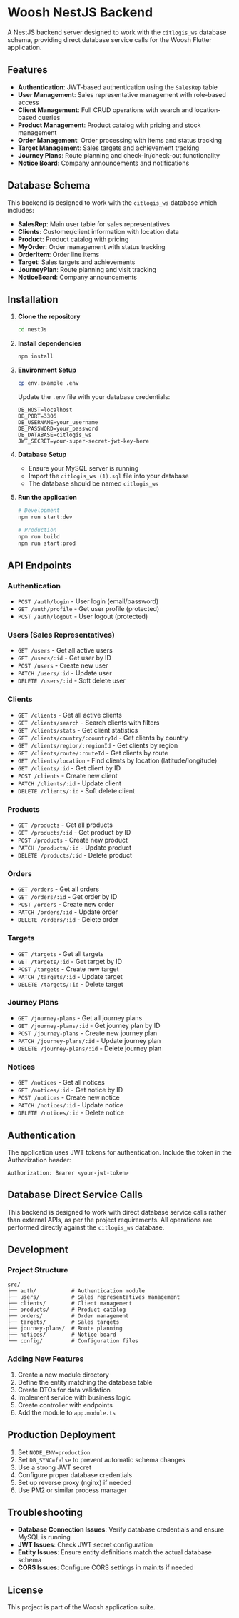 # Woosh NestJS Backend

A NestJS backend server designed to work with the `citlogis_ws` database schema, providing direct database service calls for the Woosh Flutter application.

## Features

- **Authentication**: JWT-based authentication using the `SalesRep` table
- **User Management**: Sales representative management with role-based access
- **Client Management**: Full CRUD operations with search and location-based queries
- **Product Management**: Product catalog with pricing and stock management
- **Order Management**: Order processing with items and status tracking
- **Target Management**: Sales targets and achievement tracking
- **Journey Plans**: Route planning and check-in/check-out functionality
- **Notice Board**: Company announcements and notifications

## Database Schema

This backend is designed to work with the `citlogis_ws` database which includes:

- **SalesRep**: Main user table for sales representatives
- **Clients**: Customer/client information with location data
- **Product**: Product catalog with pricing
- **MyOrder**: Order management with status tracking
- **OrderItem**: Order line items
- **Target**: Sales targets and achievements
- **JourneyPlan**: Route planning and visit tracking
- **NoticeBoard**: Company announcements

## Installation

1. **Clone the repository**
   ```bash
   cd nestJs
   ```

2. **Install dependencies**
   ```bash
   npm install
   ```

3. **Environment Setup**
   ```bash
   cp env.example .env
   ```
   
   Update the `.env` file with your database credentials:
   ```env
   DB_HOST=localhost
   DB_PORT=3306
   DB_USERNAME=your_username
   DB_PASSWORD=your_password
   DB_DATABASE=citlogis_ws
   JWT_SECRET=your-super-secret-jwt-key-here
   ```

4. **Database Setup**
   - Ensure your MySQL server is running
   - Import the `citlogis_ws (1).sql` file into your database
   - The database should be named `citlogis_ws`

5. **Run the application**
   ```bash
   # Development
   npm run start:dev
   
   # Production
   npm run build
   npm run start:prod
   ```

## API Endpoints

### Authentication
- `POST /auth/login` - User login (email/password)
- `GET /auth/profile` - Get user profile (protected)
- `POST /auth/logout` - User logout (protected)

### Users (Sales Representatives)
- `GET /users` - Get all active users
- `GET /users/:id` - Get user by ID
- `POST /users` - Create new user
- `PATCH /users/:id` - Update user
- `DELETE /users/:id` - Soft delete user

### Clients
- `GET /clients` - Get all active clients
- `GET /clients/search` - Search clients with filters
- `GET /clients/stats` - Get client statistics
- `GET /clients/country/:countryId` - Get clients by country
- `GET /clients/region/:regionId` - Get clients by region
- `GET /clients/route/:routeId` - Get clients by route
- `GET /clients/location` - Find clients by location (latitude/longitude)
- `GET /clients/:id` - Get client by ID
- `POST /clients` - Create new client
- `PATCH /clients/:id` - Update client
- `DELETE /clients/:id` - Soft delete client

### Products
- `GET /products` - Get all products
- `GET /products/:id` - Get product by ID
- `POST /products` - Create new product
- `PATCH /products/:id` - Update product
- `DELETE /products/:id` - Delete product

### Orders
- `GET /orders` - Get all orders
- `GET /orders/:id` - Get order by ID
- `POST /orders` - Create new order
- `PATCH /orders/:id` - Update order
- `DELETE /orders/:id` - Delete order

### Targets
- `GET /targets` - Get all targets
- `GET /targets/:id` - Get target by ID
- `POST /targets` - Create new target
- `PATCH /targets/:id` - Update target
- `DELETE /targets/:id` - Delete target

### Journey Plans
- `GET /journey-plans` - Get all journey plans
- `GET /journey-plans/:id` - Get journey plan by ID
- `POST /journey-plans` - Create new journey plan
- `PATCH /journey-plans/:id` - Update journey plan
- `DELETE /journey-plans/:id` - Delete journey plan

### Notices
- `GET /notices` - Get all notices
- `GET /notices/:id` - Get notice by ID
- `POST /notices` - Create new notice
- `PATCH /notices/:id` - Update notice
- `DELETE /notices/:id` - Delete notice

## Authentication

The application uses JWT tokens for authentication. Include the token in the Authorization header:

```
Authorization: Bearer <your-jwt-token>
```

## Database Direct Service Calls

This backend is designed to work with direct database service calls rather than external APIs, as per the project requirements. All operations are performed directly against the `citlogis_ws` database.

## Development

### Project Structure
```
src/
├── auth/           # Authentication module
├── users/          # Sales representatives management
├── clients/        # Client management
├── products/       # Product catalog
├── orders/         # Order management
├── targets/        # Sales targets
├── journey-plans/  # Route planning
├── notices/        # Notice board
└── config/         # Configuration files
```

### Adding New Features

1. Create a new module directory
2. Define the entity matching the database table
3. Create DTOs for data validation
4. Implement service with business logic
5. Create controller with endpoints
6. Add the module to `app.module.ts`

## Production Deployment

1. Set `NODE_ENV=production`
2. Set `DB_SYNC=false` to prevent automatic schema changes
3. Use a strong JWT secret
4. Configure proper database credentials
5. Set up reverse proxy (nginx) if needed
6. Use PM2 or similar process manager

## Troubleshooting

- **Database Connection Issues**: Verify database credentials and ensure MySQL is running
- **JWT Issues**: Check JWT secret configuration
- **Entity Issues**: Ensure entity definitions match the actual database schema
- **CORS Issues**: Configure CORS settings in main.ts if needed

## License

This project is part of the Woosh application suite. 